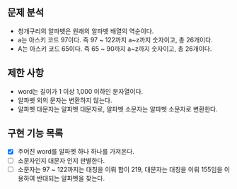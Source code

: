 

## 문제 분석


- 청개구리의 알파벳은 원래의 알파벳 배열의 역순이다.
- a는 아스키 코드 97이다. 즉 97 ~ 122까지 a~z까지 숫자이고, 총 26개이다.
- A는 아스키 코드 65이다. 즉 65 ~ 90까지 a~z까지 숫자이고, 총 26개이다.


 </hr>

## 제한 사항

- word는 길이가 1 이상 1,000 이하인 문자열이다.
- 알파벳 외의 문자는 변환하지 않는다.
- 알파벳 대문자는 알파벳 대문자로, 알파벳 소문자는 알파벳 소문자로 변환한다.

## 구현 기능 목록

+ [x] 주어진 word를 알파벳 하나 하나를 가져온다.
+ [ ] 소문자인지 대문자 인지 판별한다.
+ [ ] 소문자는 97 ~ 122까지는 대칭을 이뤄 합이 219, 대문자는 대칭을 이뤄 155임을 이용하여 반대되는 알파벳을 찾는다.
